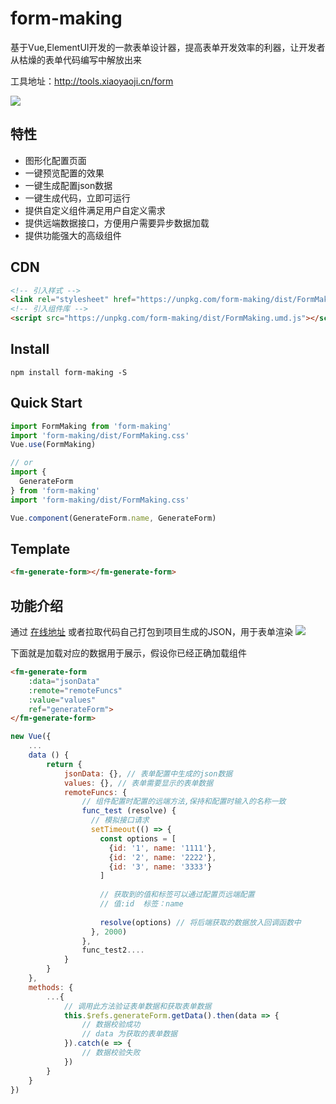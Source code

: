 # form-making
基于Vue,ElementUI开发的一款表单设计器，提高表单开发效率的利器，让开发者从枯燥的表单代码编写中解放出来

工具地址：http://tools.xiaoyaoji.cn/form

![](https://github.com/GavinZhuLei/vue-form-making/blob/master/images/learn_01.gif)

## 特性

* 图形化配置页面
* 一键预览配置的效果
* 一键生成配置json数据
* 一键生成代码，立即可运行
* 提供自定义组件满足用户自定义需求
* 提供远端数据接口，方便用户需要异步数据加载
* 提供功能强大的高级组件

## CDN
``` html
<!-- 引入样式 -->
<link rel="stylesheet" href="https://unpkg.com/form-making/dist/FormMaking.css">
<!-- 引入组件库 -->
<script src="https://unpkg.com/form-making/dist/FormMaking.umd.js"></script>
```

## Install
```shell
npm install form-making -S
```

## Quick Start
``` javascript
import FormMaking from 'form-making'
import 'form-making/dist/FormMaking.css'
Vue.use(FormMaking)

// or
import {
  GenerateForm
} from 'form-making'
import 'form-making/dist/FormMaking.css'

Vue.component(GenerateForm.name, GenerateForm)
```

## Template
``` html
<fm-generate-form></fm-generate-form>
```

## 功能介绍

通过 [在线地址](http://tools.xiaoyaoji.cn/form) 或者拉取代码自己打包到项目生成的JSON，用于表单渲染
![](https://github.com/GavinZhuLei/vue-form-making/blob/master/images/learn_02.png)

下面就是加载对应的数据用于展示，假设你已经正确加载组件

``` html
<fm-generate-form 
    :data="jsonData" 
    :remote="remoteFuncs" 
    :value="values"
    ref="generateForm">
</fm-generate-form>
```
``` javascript
new Vue({
    ...
    data () {
        return {
            jsonData: {}, // 表单配置中生成的json数据
            values: {}, // 表单需要显示的表单数据
            remoteFuncs: {
                // 组件配置时配置的远端方法,保持和配置时输入的名称一致
                func_test (resolve) {
                  // 模拟接口请求
                  setTimeout(() => {
                    const options = [
                      {id: '1', name: '1111'},
                      {id: '2', name: '2222'},
                      {id: '3', name: '3333'}
                    ]
                    
                    // 获取到的值和标签可以通过配置页远端配置
                    // 值:id  标签：name
        
                    resolve(options) // 将后端获取的数据放入回调函数中
                  }, 2000)
                },
                func_test2....
            }
        }
    },
    methods: {
        ...{
            // 调用此方法验证表单数据和获取表单数据
            this.$refs.generateForm.getData().then(data => {
                // 数据校验成功
                // data 为获取的表单数据
            }).catch(e => {
                // 数据校验失败
            })
        }
    }
})
```